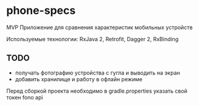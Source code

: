 # phone-specs
MVP Приложение для сравнения характеристик мобильных устройств

Используемые технологии: RxJava 2, Retrofit, Dagger 2, RxBinding


## TODO
- получать фотографию устройства с гугла и выводить на экран
- добавить хранилище и работу в офлайн режиме

Перед сборкой проекта необходимо в gradle.properties указать свой токен fono api
